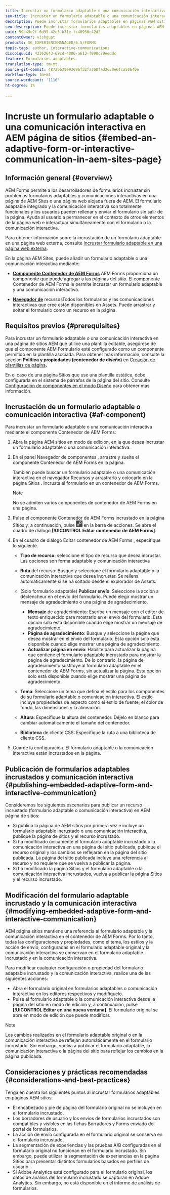 ```yaml
---
title: Incrustar un formulario adaptable o una comunicación interactiva en AEM página de sitios
seo-title: Incrustar un formulario adaptable o una comunicación interactiva en AEM página de sitios
description: Puede incrustar formularios adaptables en páginas AEM sitios. Los usuarios pueden rellenar y enviar formularios sin salir de las páginas del sitio.
seo-description: Puede incrustar formularios adaptables en páginas AEM sitios. Los usuarios pueden rellenar y enviar formularios sin salir de las páginas del sitio.
uuid: 59b49e2f-6d95-42e5-b31e-fc40936c42d2
contentOwner: vishgupt
products: SG_EXPERIENCEMANAGER/6.5/FORMS
topic-tags: author, interactive-communications
discoiquuid: 43362643-69cd-4006-a613-f998c79eeddc
feature: Formularios adaptables
translation-type: tm+mt
source-git-commit: 48726639e93696f32fa368fad2630e6fca50640e
workflow-type: tm+mt
source-wordcount: '1116'
ht-degree: 1%

---
```



# Incruste un formulario adaptable o una comunicación interactiva en AEM página de sitios {#embed-an-adaptive-form-or-interactive-communication-in-aem-sites-page}

## Información general {#overview}

AEM Forms permite a los desarrolladores de formularios incrustar sin problemas formularios adaptables y comunicaciones interactivas en una página de AEM Sites o una página web alojada fuera de AEM. El formulario adaptable integrado y la comunicación interactiva son totalmente funcionales y los usuarios pueden rellenar y enviar el formulario sin salir de la página. Ayuda al usuario a permanecer en el contexto de otros elementos de la página web e interactuar simultáneamente con el formulario o la comunicación interactiva.

Para obtener información sobre la incrustación de un formulario adaptable en una página web externa, consulte [Incrustar formulario adaptable en una página web externa](/help/forms/using/embed-adaptive-form-external-web-page.md).

En la página AEM Sites, puede añadir un formulario adaptable o una comunicación interactiva mediante:

* **[Componente Contenedor de AEM Forms](/help/forms/using/embed-adaptive-form-aem-sites.md#af-component)**
AEM Forms proporciona un componente que puede agregar a las páginas del sitio. El componente Contenedor de AEM Forms le permite incrustar un formulario adaptable y una comunicación interactiva.

* **[Navegador de](/help/forms/using/embed-adaptive-form-aem-sites.md#asset-browser)**
recursosTodos los formularios y las comunicaciones interactivas que cree están disponibles en Assets. Puede arrastrar y soltar el formulario como un recurso en la página.

## Requisitos previos {#prerequisites}

Para incrustar un formulario adaptable o una comunicación interactiva en una página de sitios AEM que utilice una plantilla editable, asegúrese de que el componente AEM Formulario esté configurado como un componente permitido en la plantilla asociada. Para obtener más información, consulte la sección **Política y propiedades (contenedor de diseño)** en [Creación de plantillas de página](/help/sites-authoring/templates.md).

En el caso de una página Sitios que use una plantilla estática, debe configurarla en el sistema de párrafos de la página del sitio. Consulte [Configuración de componentes en el modo Diseño](/help/sites-authoring/default-components-designmode.md) para obtener más información.

## Incrustación de un formulario adaptable o comunicación interactiva {#af-component}

Para incrustar un formulario adaptable o una comunicación interactiva mediante el componente Contenedor de AEM Forms:

1. Abra la página AEM sitios en modo de edición, en la que desea incrustar un formulario adaptable o una comunicación interactiva.
1. En el panel Navegador de componentes , arrastre y suelte el componente Contenedor de AEM Forms en la página.

   También puede buscar un formulario adaptable o una comunicación interactiva en el navegador Recursos y arrastrarlo y colocarlo en la página Sitios . Incrusta el formulario en un contenedor de AEM Forms.

   >[!NOTE]
   >
   >No se admiten varios componentes de contenedor de AEM Forms en una página.

1. Pulse el componente Contenedor de AEM Forms incrustado en la página Sitios y, a continuación, pulse ![settings_icon](assets/settings_icon.png) en la barra de acciones. Se abre el cuadro de diálogo **[!UICONTROL Editar contenedor de AEM Forms]**.
1. En el cuadro de diálogo Editar contenedor de AEM Forms , especifique lo siguiente.

   * **Tipo de recurso:** seleccione el tipo de recurso que desea incrustar. Las opciones son forma adaptable y comunicación interactiva
   * **Ruta** del recurso: Busque y seleccione el formulario adaptable o la comunicación interactiva que desea incrustar. Se rellena automáticamente si se ha soltado desde el explorador de Assets.
   * (Solo formulario adaptable) **Publicar envío**: Seleccione la acción a déclencheur en el envío del formulario. Puede elegir mostrar un mensaje de agradecimiento o una página de agradecimiento.

      * **Mensaje** de agradecimiento: Escriba un mensaje con el editor de texto enriquecido para mostrarlo en el envío del formulario. Esta opción solo está disponible cuando elige mostrar un mensaje de agradecimiento.
      * **Página de agradecimiento**: Busque y seleccione la página que desea mostrar en el envío del formulario. Esta opción solo está disponible cuando elige mostrar una página de agradecimiento.
      * **Actualizar página en envío**: Habilite para actualizar la página que contiene el formulario adaptable incrustado para mostrar la página de agradecimiento. De lo contrario, la página de agradecimiento sustituye al formulario adaptable en el contenedor de AEM Forms, sin actualizar la página. Esta opción solo está disponible cuando elige mostrar una página de agradecimiento.
   * **Tema**: Seleccione un tema que defina el estilo para los componentes de su formulario adaptable o comunicación interactiva. El estilo incluye propiedades de aspecto como el estilo de fuente, el color de fondo, las dimensiones y la alineación.
   * **Altura**: Especifique la altura del contenedor. Déjelo en blanco para cambiar automáticamente el tamaño del contenedor.
   * **Biblioteca** de cliente CSS: Especifique la ruta a una biblioteca de cliente CSS.


1. Guarde la configuración. El formulario adaptable o la comunicación interactiva están incrustados en la página.

## Publicación de formularios adaptables incrustados y comunicación interactiva {#publishing-embedded-adaptive-form-and-interactive-communication}

Consideremos los siguientes escenarios para publicar un recurso incrustado (formulario adaptable o comunicación interactiva) en AEM página de sitios:

* Si publica la página de AEM sitios por primera vez e incluye un formulario adaptable incrustado o una comunicación interactiva, publique la página de sitios y el recurso incrustado.
* Si ha modificado únicamente el formulario adaptable incrustado o la comunicación interactiva en una página del sitio publicada, publique el recurso original y los cambios se reflejarán en la página del sitio publicada. La página del sitio publicada incluye una referencia al recurso y no requiere que se vuelva a publicar la página.
* Si ha modificado la página Sitios y el formulario adaptable o la comunicación interactiva incrustados, vuelva a publicar la página Sitios y el recurso incrustado.

## Modificación del formulario adaptable incrustado y la comunicación interactiva {#modifying-embedded-adaptive-form-and-interactive-communication}

AEM página sitios mantiene una referencia al formulario adaptable y la comunicación interactiva en el contenedor de AEM Forms. Por lo tanto, todas las configuraciones y propiedades, como el tema, los estilos y la acción de envío, configuradas en el formulario adaptable original y la comunicación interactiva se conservan en el formulario adaptable incrustado y en la comunicación interactiva.

Para modificar cualquier configuración o propiedad del formulario adaptable incrustado y la comunicación interactiva, realice una de las siguientes acciones:

* Abra el formulario original en formularios adaptables o comunicación interactiva en los editores respectivos y modifíquelo.
* Pulse el formulario adaptable o la comunicación interactiva desde la página del sitio en modo de edición y, a continuación, pulse **[!UICONTROL Editar en una nueva ventana]**. El formulario original se abre en modo de edición que puede modificar.

>[!NOTE]
>
>Los cambios realizados en el formulario adaptable original o en la comunicación interactiva se reflejan automáticamente en el formulario incrustado. Sin embargo, vuelva a publicar el formulario adaptable, la comunicación interactiva o la página del sitio para reflejar los cambios en la página publicada.

## Consideraciones y prácticas recomendadas {#considerations-and-best-practices}

Tenga en cuenta los siguientes puntos al incrustar formularios adaptables en páginas AEM sitios:

* El encabezado y pie de página del formulario original no se incluyen en el formulario incrustado.
* Los borradores de usuario y los envíos de formularios incrustados son compatibles y visibles en las fichas Borradores y Forms enviado del portal de formularios.
* La acción de envío configurada en el formulario original se conserva en el formulario incrustado.
* La segmentación de experiencias y las pruebas A/B configuradas en el formulario original no funcionan en el formulario incrustado. Sin embargo, puede utilizar la segmentación de experiencias en la página Sitios para presentar distintos formularios basados en perfiles de usuario.
* Si Adobe Analytics está configurado para el formulario original, los datos de análisis del formulario incrustado se capturan en Adobe Analytics. Sin embargo, no está disponible en el informe de análisis de formularios.

